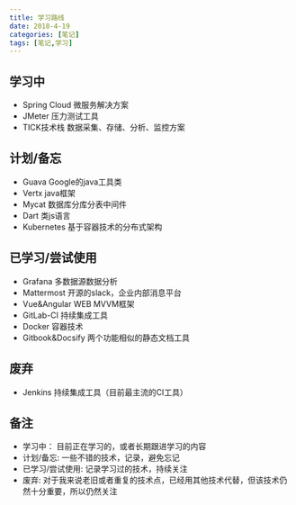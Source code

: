 ```yaml
---
title: 学习路线
date: 2018-4-19
categories: [笔记]
tags: [笔记,学习]
---
```

## 学习中
- Spring Cloud 微服务解决方案
- JMeter 压力测试工具
- TICK技术栈 数据采集、存储、分析、监控方案

## 计划/备忘
- Guava Google的java工具类
- Vertx java框架
- Mycat 数据库分库分表中间件
- Dart 类js语言
- Kubernetes 基于容器技术的分布式架构

<!-- more -->

## 已学习/尝试使用
- Grafana 多数据源数据分析
- Mattermost 开源的slack，企业内部消息平台
- Vue&Angular WEB MVVM框架
- GitLab-CI 持续集成工具
- Docker 容器技术
- Gitbook&Docsify 两个功能相似的静态文档工具

## 废弃
- Jenkins 持续集成工具（目前最主流的CI工具）

## 备注
- 学习中： 目前正在学习的，或者长期跟进学习的内容
- 计划/备忘: 一些不错的技术，记录，避免忘记
- 已学习/尝试使用: 记录学习过的技术，持续关注
- 废弃: 对于我来说老旧或者重复的技术点，已经用其他技术代替，但该技术仍然十分重要，所以仍然关注
